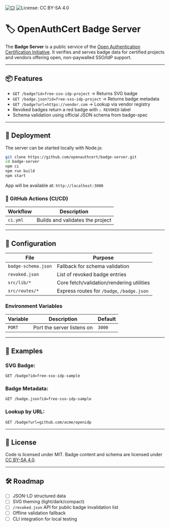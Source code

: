 [![CI](https://github.com/openauthcert/badge-server/actions/workflows/ci.yml/badge.svg)](https://github.com/openauthcert/badge-server/actions/workflows/ci.yml)
![License: CC BY-SA 4.0](https://img.shields.io/badge/License-CC%20BY--SA%204.0-lightgrey.svg)

# 🏷️ OpenAuthCert Badge Server

The **Badge Server** is a public service of the [Open Authentication Certification Initiative](https://openauthcert.org). It verifies and serves badge data for certified projects and vendors offering open, non-paywalled SSO/IdP support.

---

## 📦 Features

* `GET /badge?id=free-sso-idp-project` → Returns SVG badge
* `GET /badge.json?id=free-sso-idp-project` → Returns badge metadata
* `GET /badge?url=https://vendor.com` → Lookup via vendor registry
* Revoked badges return a red badge with `⚠️ REVOKED` label
* Schema validation using official JSON schema from badge-spec

---

## 🚀 Deployment

The server can be started locally with Node.js:

```bash
git clone https://github.com/openauthcert/badge-server.git
cd badge-server
npm ci
npm run build
npm start
```

App will be available at: `http://localhost:3000`

### 🔁 GitHub Actions (CI/CD)

| Workflow            | Description                      |
| ------------------- | -------------------------------- |
| `ci.yml`            | Builds and validates the project |

---

## 🔧 Configuration

| File                | Purpose                                    |
| ------------------- | ------------------------------------------ |
| `badge-schema.json` | Fallback for schema validation             |
| `revoked.json`      | List of revoked badge entries              |
| `src/lib/*`         | Core fetch/validation/rendering utilities  |
| `src/routes/*`      | Express routes for `/badge`, `/badge.json` |

### Environment Variables

| Variable | Description              | Default |
| -------- | ------------------------ | ------- |
| `PORT`   | Port the server listens on | `3000` |

---

## 🧪 Examples

### SVG Badge:

```
GET /badge?id=free-sso-idp-sample
```

### Badge Metadata:

```
GET /badge.json?id=free-sso-idp-sample
```

### Lookup by URL:

```
GET /badge?url=github.com/acme/openidp
```

---

## 📄 License

Code is licensed under MIT. Badge content and schema are licensed under [CC BY-SA 4.0](https://creativecommons.org/licenses/by-sa/4.0/).

---

## 🛠️ Roadmap

* [ ] JSON-LD structured data
* [ ] SVG theming (light/dark/compact)
* [ ] `/revoked.json` API for public badge invalidation list
* [ ] Offline validation fallback
* [ ] CLI integration for local testing
